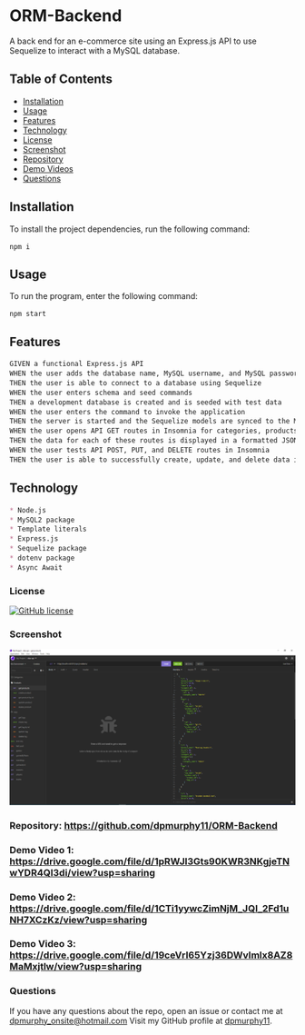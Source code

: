 # ORM-Backend
A back end for an e-commerce site using an Express.js API to use Sequelize to interact with a MySQL database.
## Table of Contents
* [Installation](#installation)
* [Usage](#usage)
* [Features](#features)
* [Technology](#technology)
* [License](#license)
* [Screenshot](#screenshot)
* [Repository](#repository-httpsgithubcomdpmurphy11orm-backend)
* [Demo Videos](#questions)
* [Questions](#questions)
## Installation
  To install the project dependencies, run the following command:
  ```
  npm i
  ```
## Usage
  To run the program, enter the following command:
  ```
  npm start
  ```
## Features
```md
GIVEN a functional Express.js API
WHEN the user adds the database name, MySQL username, and MySQL password to an environment variable file
THEN the user is able to connect to a database using Sequelize
WHEN the user enters schema and seed commands
THEN a development database is created and is seeded with test data
WHEN the user enters the command to invoke the application
THEN the server is started and the Sequelize models are synced to the MySQL database
WHEN the user opens API GET routes in Insomnia for categories, products, or tags
THEN the data for each of these routes is displayed in a formatted JSON
WHEN the user tests API POST, PUT, and DELETE routes in Insomnia
THEN the user is able to successfully create, update, and delete data in the database
```
## Technology
```md
* Node.js
* MySQL2 package
* Template literals
* Express.js
* Sequelize package
* dotenv package
* Async Await
```
### License
[![GitHub license](https://img.shields.io/github/license/dpmurphy11/Team-Profile-Generator?style=plastic)](https://github.com/dpmurphy11/ORM-Backend/blob/main/LICENSE)
### Screenshot
![Application screenshot](./assets/orm_backend.png)
### Repository: <https://github.com/dpmurphy11/ORM-Backend>
### Demo Video 1: <https://drive.google.com/file/d/1pRWJl3Gts90KWR3NKgjeTNwYDR4QI3di/view?usp=sharing>
### Demo Video 2: <https://drive.google.com/file/d/1CTi1yywcZimNjM_JQI_2Fd1uNH7XCzKz/view?usp=sharing>
### Demo Video 3: <https://drive.google.com/file/d/19ceVrI65Yzj36DWvImlx8AZ8MaMxjtlw/view?usp=sharing>
### Questions
  If you have any questions about the repo, open an issue or contact me at dpmurphy_onsite@hotmail.com
  Visit my GitHub profile at [dpmurphy11](https://github.com/dpmurphy11/).
